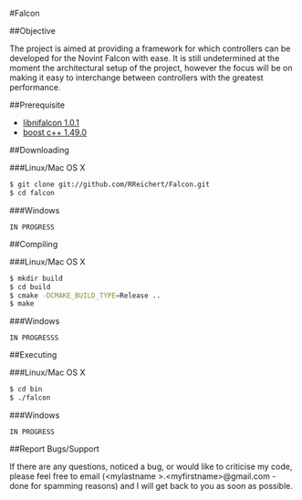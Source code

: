 #Falcon  

##Objective

The project is aimed at providing a framework for which controllers can be developed for the Novint Falcon with ease. It is still undetermined at the moment the architectural setup of the project, however the focus will be on making it easy to interchange between controllers with the greatest performance.

##Prerequisite

+ [libnifalcon 1.0.1](http://qdot.github.io/libnifalcon/downloads.html)
+ [boost c++ 1.49.0](http://sourceforge.net/projects/boost/files/boost/1.49.0/)

##Downloading

###Linux/Mac OS X

``` sh
$ git clone git://github.com/RReichert/Falcon.git
$ cd falcon
```

###Windows

```
IN PROGRESS
```

##Compiling

###Linux/Mac OS X

``` sh
$ mkdir build
$ cd build
$ cmake -DCMAKE_BUILD_TYPE=Release ..
$ make
```

###Windows

```
IN PROGRESSS
```

##Executing

###Linux/Mac OS X

``` sh
$ cd bin
$ ./falcon
```

###Windows

```
IN PROGRESS
```

##Report Bugs/Support

If there are any questions, noticed a bug, or would like to criticise my code, please feel free to email (&lt;mylastname &gt;.&lt;myfirstname&gt;@gmail.com - done for spamming reasons) and I will get back to you as soon as possible.
